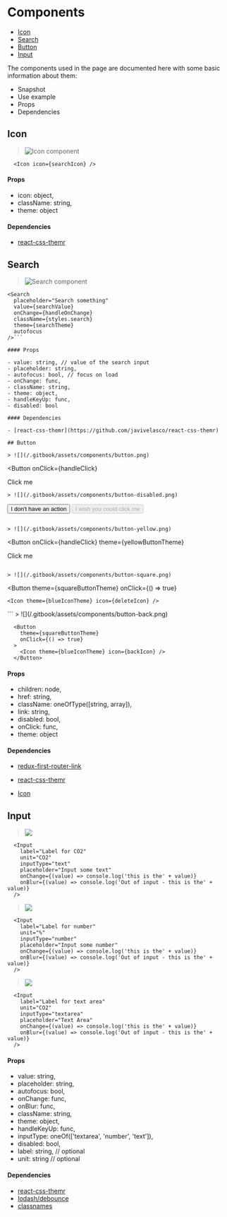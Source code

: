# Components

* [Icon](#icon)
* [Search](#search)
* [Button](#button)
* [Input](#input)

The components used in the page are documented here with some basic information about them:

- Snapshot
- Use example
- Props
- Dependencies

## Icon

> ![Icon component](/.gitbook/assets/components/icon.png)

```
  <Icon icon={searchIcon} />
```

#### Props

- icon: object,
- className: string,
- theme: object

#### Dependencies

- [react-css-themr](https://github.com/javivelasco/react-css-themr)

## Search

> ![Search component](/.gitbook/assets/components/search.png)

```
<Search
  placeholder="Search something"
  value={searchValue}
  onChange={handleOnChange}
  className={styles.search}
  theme={searchTheme}
  autofocus
/>```

#### Props

- value: string, // value of the search input
- placeholder: string,
- autofocus: bool, // focus on load
- onChange: func,
- className: string,
- theme: object,
- handleKeyUp: func,
- disabled: bool

#### Dependencies

- [react-css-themr](https://github.com/javivelasco/react-css-themr)

## Button

> ![](/.gitbook/assets/components/button.png)

```
<Button
  onClick={handleClick}
>
  Click me
</Button>
```
> ![](/.gitbook/assets/components/button-disabled.png)

```
<Button>I don't have an action</Button>
<Button disabled >
  I wish you could click me
</Button>
```

> ![](/.gitbook/assets/components/button-yellow.png)

```
<Button
  onClick={handleClick}
  theme={yellowButtonTheme}
>
  Click me
</Button>
```

> ![](/.gitbook/assets/components/button-square.png)

```
  <Button
    theme={squareButtonTheme}
    onClick={() => true}
  >
    <Icon theme={blueIconTheme} icon={deleteIcon} />
  </Button>
```
> ![](/.gitbook/assets/components/button-back.png)

```
  <Button
    theme={squareButtonTheme}
    onClick={() => true}
  >
    <Icon theme={blueIconTheme} icon={backIcon} />
  </Button>
```

#### Props
- children: node,
- href: string,
- className: oneOfType([string, array]),
- link: string,
- disabled: bool,
- onClick: func,
- theme: object

#### Dependencies

- [redux-first-router-link](https://github.com/faceyspacey/redux-first-router-link)
- [react-css-themr](https://github.com/javivelasco/react-css-themr)

- [Icon](#icon)

## Input

> ![](/.gitbook/assets/components/input.png)

```
  <Input
    label="Label for CO2"
    unit="CO2"
    inputType="text"
    placeholder="Input some text"
    onChange={(value) => console.log('this is the' + value)}
    onBlur={(value) => console.log('Out of input - this is the' + value)}
  />
```
> ![](/.gitbook/assets/components/input-number.png)

```
  <Input
    label="Label for number"
    unit="%"
    inputType="number"
    placeholder="Input some number"
    onChange={(value) => console.log('this is the' + value)}
    onBlur={(value) => console.log('Out of input - this is the' + value)}
  />
```
> ![](/.gitbook/assets/components/input-text-area.png)

```
  <Input
    label="Label for text area"
    unit="CO2"
    inputType="textarea"
    placeholder="Text Area"
    onChange={(value) => console.log('this is the' + value)}
    onBlur={(value) => console.log('Out of input - this is the' + value)}
  />
```

#### Props

- value: string,
- placeholder: string,
- autofocus: bool,
- onChange: func,
- onBlur: func,
- className: string,
- theme: object,
- handleKeyUp: func,
- inputType: oneOf(['textarea', 'number', 'text']),
- disabled: bool,
- label: string, // optional
- unit: string  // optional

#### Dependencies

- [react-css-themr](https://github.com/javivelasco/react-css-themr)
- [lodash/debounce](https://www.npmjs.com/package/lodash.debounce)
- [classnames](https://www.npmjs.com/package/classnames)
